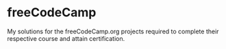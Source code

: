 # freeCodeCamp
My solutions for the freeCodeCamp.org projects required to complete their respective course and attain certification.
